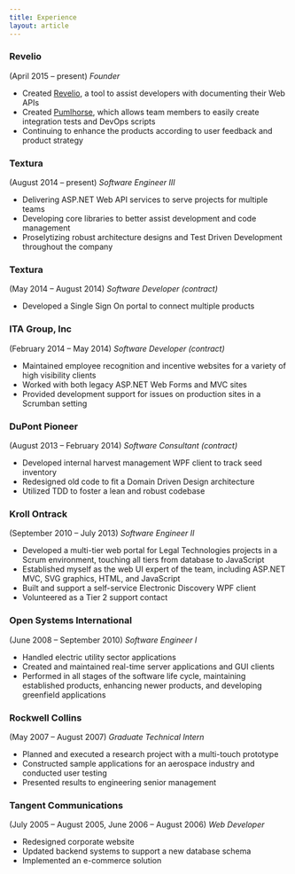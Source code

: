 ```yaml
---
title: Experience
layout: article
---
```


### Revelio
(April 2015 – present)
*Founder*

* Created [Revelio](https://getrevelio.com), a tool to assist developers with documenting their Web APIs
* Created [Pumlhorse](http://pumlhorse.com), which allows team members to easily create integration tests and DevOps scripts
* Continuing to enhance the products according to user feedback and product strategy

### Textura
(August 2014 – present)
*Software Engineer III*

* Delivering ASP.NET Web API services to serve projects for multiple teams
* Developing core libraries to better assist development and code management
* Proselytizing robust architecture designs and Test Driven Development throughout the company

### Textura
(May 2014 – August 2014)
*Software Developer (contract)*

* Developed a Single Sign On portal to connect multiple products

### ITA Group, Inc
(February 2014 – May 2014)
*Software Developer (contract)*

* Maintained employee recognition and incentive websites for a variety of high visibility clients
* Worked with both legacy ASP.NET Web Forms and MVC sites
* Provided development support for issues on production sites in a Scrumban setting


### DuPont Pioneer
(August 2013 – February 2014)
*Software Consultant (contract)*

* Developed internal harvest management WPF client to track seed inventory
* Redesigned old code to fit a Domain Driven Design architecture
* Utilized TDD to foster a lean and robust codebase


### Kroll Ontrack
(September 2010 – July 2013)
*Software Engineer II*

* Developed a multi-tier web portal for Legal Technologies projects in a Scrum environment, touching all tiers from database to JavaScript
* Established myself as the web UI expert of the team, including ASP.NET MVC, SVG graphics, HTML, and JavaScript
* Built and support a self-service Electronic Discovery WPF client
* Volunteered as a Tier 2 support contact

### Open Systems International
(June 2008 – September 2010)
*Software Engineer I*

* Handled electric utility sector applications
* Created and maintained real-time server applications and GUI clients
* Performed in all stages of the software life cycle, maintaining established products, enhancing newer products, and developing greenfield applications


### Rockwell Collins
(May 2007 – August 2007)
*Graduate Technical Intern*

* Planned and executed a research project with a multi-touch prototype
* Constructed sample applications for an aerospace industry and conducted user testing
* Presented results to engineering senior management


### Tangent Communications
(July 2005 – August 2005, June 2006 – August 2006)
*Web Developer*

* Redesigned corporate website
* Updated backend systems to support a new database schema
* Implemented an e-commerce solution